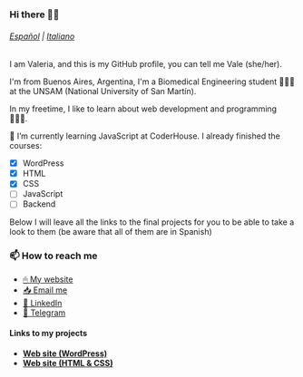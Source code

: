 ### Hi there 👋🏻
###### [Español](lang/README-sp.md) | [Italiano](lang/README-sp.md)

I am Valeria, and this is my GitHub profile, you can tell me Vale (she/her).

I'm from Buenos Aires, Argentina, I'm a Biomedical Engineering student 👩🏻‍🔬 at the UNSAM (National University of San Martín).

In my freetime, I like to learn about web development and programming 👩🏻‍💻. 

🌱 I’m currently learning JavaScript at CoderHouse. I already finished the courses:
- [x] WordPress
- [x] HTML
- [x] CSS
- [ ] JavaScript
- [ ] Backend

Below I will leave all the links to the final projects for you to be able to take a look to them (be aware that all of them are in Spanish)

### 📫 How to reach me
* [🖱 My website](https://valeriadelsavio.com.ar)
* [📥 Email me](mailto:contacto@valeriadelsavio.com.ar)
* [👔 LinkedIn](https://linkedin.com/in/valeria-delsavio)
* [💬 Telegram](https://t.me/valeeds)

#### Links to my projects
- [**Web site (WordPress)**](https://demos.valeriadelsavio.com.ar/candelarosendo)
- [**Web site (HTML & CSS)**](https://demos.valeriadelsavio.com.ar/GSNSF-DELSAVIO)
